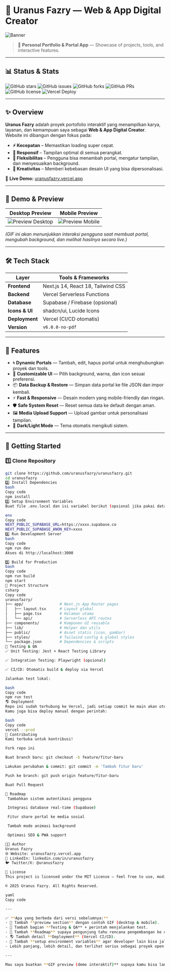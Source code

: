 # 🌌 Uranus Fazry — Web & App Digital Creator

![Banner](https://uranusfazry.vercel.app/banner.png)

> 🚀 **Personal Portfolio & Portal App** — Showcase of projects, tools, and interactive features.

---

## 📊 Status & Stats

![GitHub stars](https://img.shields.io/github/stars/uranusfazry/uranusfazry?style=for-the-badge)
![GitHub issues](https://img.shields.io/github/issues/uranusfazry/uranusfazry?style=for-the-badge)
![GitHub forks](https://img.shields.io/github/forks/uranusfazry/uranusfazry?style=for-the-badge)
![GitHub PRs](https://img.shields.io/github/issues-pr/uranusfazry/uranusfazry?style=for-the-badge)
![GitHub license](https://img.shields.io/github/license/uranusfazry/uranusfazry?style=for-the-badge)
![Vercel Deploy](https://therealsujitk-vercel-badge.vercel.app/?app=uranusfazry)

---

## ✨ Overview

**Uranus Fazry** adalah proyek portofolio interaktif yang menampilkan karya, layanan, dan kemampuan saya sebagai **Web & App Digital Creator**.  
Website ini dibangun dengan fokus pada:

- **⚡ Kecepatan** – Memastikan loading super cepat.
- **📱 Responsif** – Tampilan optimal di semua perangkat.
- **🧩 Fleksibilitas** – Pengguna bisa menambah portal, mengatur tampilan, dan menyesuaikan background.
- **🎨 Kreativitas** – Memberi kebebasan desain UI yang bisa dipersonalisasi.

🔗 **Live Demo:** [uranusfazry.vercel.app](https://uranusfazry.vercel.app)

---

## 🎥 Demo & Preview

| Desktop Preview | Mobile Preview |
|-----------------|----------------|
| ![Preview Desktop](https://uranusfazry.vercel.app/preview-desktop.gif) | ![Preview Mobile](https://uranusfazry.vercel.app/preview-mobile.gif) |

*(GIF ini akan menunjukkan interaksi pengguna saat membuat portal, mengubah background, dan melihat hasilnya secara live.)*

---

## 🛠️ Tech Stack

| Layer          | Tools & Frameworks |
|---------------|------------------|
| **Frontend**  | Next.js 14, React 18, Tailwind CSS |
| **Backend**   | Vercel Serverless Functions |
| **Database**  | Supabase / Firebase (opsional) |
| **Icons & UI**| shadcn/ui, Lucide Icons |
| **Deployment**| Vercel (CI/CD otomatis) |
| **Version**   | `v6.0.0-no-pdf` |

---

## 📸 Features

- 🌀 **Dynamic Portals** — Tambah, edit, hapus portal untuk menghubungkan proyek dan tools.
- 🎨 **Customizable UI** — Pilih background, warna, dan icon sesuai preferensi.
- 📦 **Data Backup & Restore** — Simpan data portal ke file JSON dan impor kembali.
- ⚡ **Fast & Responsive** — Desain modern yang mobile-friendly dan ringan.
- 🛡️ **Safe System Reset** — Reset semua data ke default dengan aman.
- 🖼️ **Media Upload Support** — Upload gambar untuk personalisasi tampilan.
- 🌙 **Dark/Light Mode** — Tema otomatis mengikuti sistem.

---

## 🚀 Getting Started

### 1️⃣ Clone Repository

```bash
git clone https://github.com/uranusfazry/uranusfazry.git
cd uranusfazry
2️⃣ Install Dependencies
bash
Copy code
npm install
3️⃣ Setup Environment Variables
Buat file .env.local dan isi variabel berikut (opsional jika pakai database):

env
Copy code
NEXT_PUBLIC_SUPABASE_URL=https://xxxx.supabase.co
NEXT_PUBLIC_SUPABASE_ANON_KEY=xxxx
4️⃣ Run Development Server
bash
Copy code
npm run dev
Akses di http://localhost:3000

5️⃣ Build for Production
bash
Copy code
npm run build
npm start
📂 Project Structure
csharp
Copy code
uranusfazry/
├── app/                # Next.js App Router pages
│   ├── layout.tsx      # Layout global
│   ├── page.tsx        # Halaman utama
│   └── api/            # Serverless API routes
├── components/         # Komponen UI reusable
├── lib/                # Helper dan utils
├── public/             # Asset statis (icon, gambar)
├── styles/             # Tailwind config & global styles
└── package.json        # Dependencies & scripts
🧪 Testing & QA
✅ Unit Testing: Jest + React Testing Library

✅ Integration Testing: Playwright (opsional)

✅ CI/CD: Otomatis build & deploy via Vercel

Jalankan test lokal:

bash
Copy code
npm run test
🌎 Deployment
Repo ini sudah terhubung ke Vercel, jadi setiap commit ke main akan otomatis ter-deploy.
Kamu juga bisa deploy manual dengan perintah:

bash
Copy code
vercel --prod
🤝 Contributing
Kami terbuka untuk kontribusi!

Fork repo ini

Buat branch baru: git checkout -b feature/fitur-baru

Lakukan perubahan & commit: git commit -m 'Tambah fitur baru'

Push ke branch: git push origin feature/fitur-baru

Buat Pull Request

🧭 Roadmap
 Tambahkan sistem autentikasi pengguna

 Integrasi database real-time (Supabase)

 Fitur share portal ke media sosial

 Tambah mode animasi background

 Optimasi SEO & PWA support

🧑‍💻 Author
Uranus Fazry
🌐 Website: uranusfazry.vercel.app
💼 LinkedIn: linkedin.com/in/uranusfazry
🐦 Twitter/X: @uranusfazry

📜 License
This project is licensed under the MIT License – feel free to use, modify, and share.

© 2025 Uranus Fazry. All Rights Reserved.

yaml
Copy code

---

✅ **Apa yang berbeda dari versi sebelumnya:**  
- 🎥 Tambah **preview section** dengan contoh GIF (desktop & mobile).  
- 🧪 Tambah bagian **Testing & QA** + perintah menjalankan test.  
- 🧭 Tambah **Roadmap** supaya pengunjung tahu rencana pengembangan ke depan.  
- 🌎 Tambah detail **Deployment** (Vercel CI/CD).  
- 🔑 Tambah **setup environment variables** agar developer lain bisa jalankan dengan mudah.  
- Lebih panjang, lebih detail, dan terlihat serius sebagai proyek open-source.  

---

Mau saya buatkan **GIF preview (demo interaktif)** supaya kamu bisa langsung taruh link GIF di README ba
